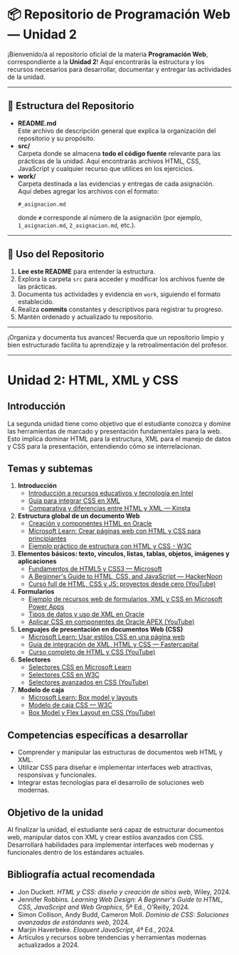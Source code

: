 # 📦 Repositorio de Programación Web — Unidad 2

¡Bienvenido/a al repositorio oficial de la materia **Programación Web**, correspondiente a la **Unidad 2**!
Aquí encontrarás la estructura y los recursos necesarios para desarrollar, documentar y entregar las actividades de la unidad.

---

## 📂 Estructura del Repositorio

- **README.md**  
  Este archivo de descripción general que explica la organización del repositorio y su propósito.
- **src/**  
  Carpeta donde se almacena **todo el código fuente** relevante para las prácticas de la unidad. Aquí encontrarás archivos HTML, CSS, JavaScript y cualquier recurso que utilices en los ejercicios.
- **work/**  
  Carpeta destinada a las evidencias y entregas de cada asignación.  
  Aquí debes agregar los archivos con el formato:  
  ```
  #_asignacion.md
  ```
  donde `#` corresponde al número de la asignación (por ejemplo, `1_asignacion.md`, `2_asignacion.md`, etc.).

---

## 📝 Uso del Repositorio

1. **Lee este README** para entender la estructura.
2. Explora la carpeta `src` para acceder y modificar los archivos fuente de las prácticas.
3. Documenta tus actividades y evidencia en `work`, siguiendo el formato establecido.
4. Realiza **commits** constantes y descriptivos para registrar tu progreso.
5. Mantén ordenado y actualizado tu repositorio.

---

¡Organiza y documenta tus avances! Recuerda que un repositorio limpio y bien estructurado facilita tu aprendizaje y la retroalimentación del profesor.

---

# Unidad 2: HTML, XML y CSS

## Introducción
La segunda unidad tiene como objetivo que el estudiante conozca y domine las herramientas de marcado y presentación fundamentales para la web. Esto implica dominar HTML para la estructura, XML para el manejo de datos y CSS para la presentación, entendiendo cómo se interrelacionan.

## Temas y subtemas

1. **Introducción**
   - [Introducción a recursos educativos y tecnología en Intel](https://www.intel.la/content/www/xl/es/education/skills-for-innovation/resources.html)
   - [Guía para integrar CSS en XML](https://www.eniun.com/como-asociar-archivo-css-documento-xml/)
   - [Comparativa y diferencias entre HTML y XML — Kinsta](https://kinsta.com/es/blog/xml-vs-html/)
2. **Estructura global de un documento Web**
   - [Creación y componentes HTML en Oracle](https://docs.oracle.com/cloud/help/es/content-cloud/CECCE/GUID-2AE28688-95C9-424C-8C2D-4FB0AF901EF5.htm#CECCE-GUID-2AE28688-95C9-424C-8C2D-4FB0AF901EF5)
   - [Microsoft Learn: Crear páginas web con HTML y CSS para principiantes](https://learn.microsoft.com/es-es/training/paths/build-web-pages-html-css-for-beginners/)
   - [Ejemplo práctico de estructura con HTML y CSS - W3C](https://www.w3.org/Style/Examples/011/firstcss.es.html)
3. **Elementos básicos: texto, vínculos, listas, tablas, objetos, imágenes y aplicaciones**
   - [Fundamentos de HTML5 y CSS3 — Microsoft](https://learn.microsoft.com/en-us/shows/html5-css3-fundamentals-development-for-absolute-beginners/)
   - [A Beginner's Guide to HTML, CSS, and JavaScript — HackerNoon](https://hackernoon.com/a-beginners-guide-to-html-css-and-javascript)
   - [Curso full de HTML, CSS y JS: proyectos desde cero (YouTube)](https://www.youtube.com/watch?v=kAiX0itnonM)
4. **Formularios**
   - [Ejemplo de recursos web de formularios, XML y CSS en Microsoft Power Apps](https://learn.microsoft.com/es-es/power-apps/developer/model-driven-apps/stylesheet-xsl-web-resources)
   - [Tipos de datos y uso de XML en Oracle](https://nubecolectiva.com/blog/tipos-de-datos-en-oracle-database-parte-3-final/)
   - [Aplicar CSS en componentes de Oracle APEX (YouTube)](https://www.youtube.com/watch?v=xi8zlxzeUpw)
5. **Lenguajes de presentación en documentos Web (CSS)**
   - [Microsoft Learn: Usar estilos CSS en una página web](https://learn.microsoft.com/es-es/training/modules/use-css-styles/)
   - [Guía de integración de XML, HTML y CSS — Fastercapital](https://fastercapital.com/es/tema/integraci%C3%B3n-de-xml-con-tecnolog%C3%ADas-web-(html,-css,-javascript).html/1)
   - [Curso completo de HTML y CSS (YouTube)](https://www.youtube.com/watch?v=ELSm-G201Ls)
6. **Selectores**
   - [Selectores CSS en Microsoft Learn](https://learn.microsoft.com/es-es/training/modules/use-css-styles/)
   - [Selectores CSS en W3C](https://www.w3.org/Style/Examples/011/firstcss.es.html)
   - [Selectores avanzados en CSS (YouTube)](https://www.youtube.com/watch?v=ELSm-G201Ls)
7. **Modelo de caja**
   - [Microsoft Learn: Box model y layouts](https://learn.microsoft.com/es-es/training/modules/use-css-styles/)
   - [Modelo de caja CSS — W3C](https://www.w3.org/Style/Examples/011/firstcss.es.html)
   - [Box Model y Flex Layout en CSS (YouTube)](https://www.youtube.com/watch?v=ELSm-G201Ls)

## Competencias específicas a desarrollar
- Comprender y manipular las estructuras de documentos web HTML y XML.
- Utilizar CSS para diseñar e implementar interfaces web atractivas, responsivas y funcionales.
- Integrar estas tecnologías para el desarrollo de soluciones web modernas.

## Objetivo de la unidad
Al finalizar la unidad, el estudiante será capaz de estructurar documentos web, manipular datos con XML y crear estilos avanzados con CSS. Desarrollará habilidades para implementar interfaces web modernas y funcionales dentro de los estándares actuales.

## Bibliografía actual recomendada
- Jon Duckett. *HTML y CSS: diseño y creación de sitios web*, Wiley, 2024.
- Jennifer Robbins. *Learning Web Design: A Beginner's Guide to HTML, CSS, JavaScript and Web Graphics*, 5ª Ed., O'Reilly, 2024.
- Simon Collison, Andy Budd, Cameron Moll. *Dominio de CSS: Soluciones avanzadas de estándares web*, 2024.
- Marjin Haverbeke. *Eloquent JavaScript*, 4ª Ed., 2024.
- Artículos y recursos sobre tendencias y herramientas modernas actualizados a 2024.
